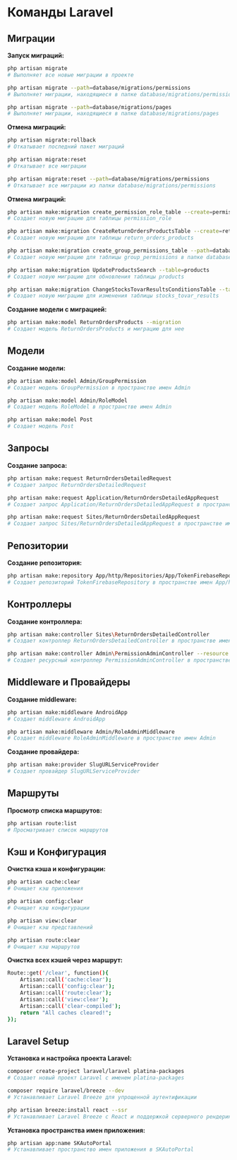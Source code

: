 # Команды Laravel

## Миграции

**Запуск миграций:**
```bash
php artisan migrate
# Выполняет все новые миграции в проекте

php artisan migrate --path=database/migrations/permissions
# Выполняет миграции, находящиеся в папке database/migrations/permissions

php artisan migrate --path=database/migrations/pages
# Выполняет миграции, находящиеся в папке database/migrations/pages
```

**Отмена миграций:**
```bash
php artisan migrate:rollback
# Откатывает последний пакет миграций

php artisan migrate:reset
# Откатывает все миграции

php artisan migrate:reset --path=database/migrations/permissions
# Откатывает все миграции из папки database/migrations/permissions
```

**Отмена миграций:**
```bash
php artisan make:migration create_permission_role_table --create=permission_role
# Создает новую миграцию для таблицы permission_role

php artisan make:migration CreateReturnOrdersProductsTable --create=return_orders_products
# Создает новую миграцию для таблицы return_orders_products

php artisan make:migration create_group_permissions_table --path=database/migrations/permissions
# Создает новую миграцию для таблицы group_permissions в папке database/migrations/permissions

php artisan make:migration UpdateProductsSearch --table=products
# Создает новую миграцию для обновления таблицы products

php artisan make:migration ChangeStocksTovarResultsConditionsTable --table=stocks_tovar_results
# Создает новую миграцию для изменения таблицы stocks_tovar_results
```

**Создание модели с миграцией:**
```bash
php artisan make:model ReturnOrdersProducts --migration
# Создает модель ReturnOrdersProducts и миграцию для нее
```

## Модели

**Создание модели:**
```bash
php artisan make:model Admin/GroupPermission
# Создает модель GroupPermission в пространстве имен Admin

php artisan make:model Admin/RoleModel
# Создает модель RoleModel в пространстве имен Admin

php artisan make:model Post
# Создает модель Post
```

## Запросы

**Создание запроса:**
```bash
php artisan make:request ReturnOrdersDetailedRequest
# Создает запрос ReturnOrdersDetailedRequest

php artisan make:request Application/ReturnOrdersDetailedAppRequest
# Создает запрос Application/ReturnOrdersDetailedAppRequest в пространстве имен Application

php artisan make:request Sites/ReturnOrdersDetailedAppRequest
# Создает запрос Sites/ReturnOrdersDetailedAppRequest в пространстве имен Sites
```

## Репозитории

**Создание репозитория:**
```bash
php artisan make:repository App/http/Repositories/App/TokenFirebaseRepository
# Создает репозиторий TokenFirebaseRepository в пространстве имен App/http/Repositories/App
```

## Контроллеры

**Создание контроллера:**
```bash
php artisan make:controller Sites\ReturnOrdersDetailedController
# Создает контроллер ReturnOrdersDetailedController в пространстве имен Sites

php artisan make:controller Admin\PermissionAdminController --resource
# Создает ресурсный контроллер PermissionAdminController в пространстве имен Admin
```

## Middleware и Провайдеры

**Создание middleware:**
```bash
php artisan make:middleware AndroidApp
# Создает middleware AndroidApp

php artisan make:middleware Admin/RoleAdminMiddleware
# Создает middleware RoleAdminMiddleware в пространстве имен Admin
```

**Создание провайдера:**
```bash
php artisan make:provider SlugURLServiceProvider
# Создает провайдер SlugURLServiceProvider
```

## Маршруты

**Просмотр списка маршрутов:**
```bash
php artisan route:list
# Просматривает список маршрутов
```


## Кэш и Конфигурация

**Очистка кэша и конфигурации:**
```bash
php artisan cache:clear
# Очищает кэш приложения

php artisan config:clear
# Очищает кэш конфигурации

php artisan view:clear
# Очищает кэш представлений

php artisan route:clear
# Очищает кэш маршрутов
```


**Очистка всех кэшей через маршрут:**
```bash
Route::get('/clear', function(){
    Artisan::call('cache:clear');
    Artisan::call('config:clear');
    Artisan::call('route:clear');
    Artisan::call('view:clear');
    Artisan::call('clear-compiled');
    return "All caches cleared!";
});
```


## Laravel Setup

**Установка и настройка проекта Laravel:**
```bash
composer create-project laravel/laravel platina-packages
# Создает новый проект Laravel с именем platina-packages

composer require laravel/breeze --dev
# Устанавливает Laravel Breeze для упрощенной аутентификации

php artisan breeze:install react --ssr
# Устанавливает Laravel Breeze с React и поддержкой серверного рендеринга
```


**Установка пространства имен приложения:**
```bash
php artisan app:name SKAutoPortal
# Устанавливает пространство имен приложения в SKAutoPortal
```
